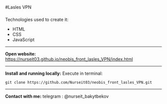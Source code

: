 #Lasles VPN
#####
Technologies used to create it:
* HTML
* CSS
* JavaScript
***
__Open website:__ https://nurseit03.github.io/neobis_front_lasles_VPN/index.html
***
__Install and running locally:__
Execute in terminal: 
```
git clone https://github.com/Nurseit03/neobis_front_lasles_VPN.git 
```
***
__Contact with me:__ telegram : @nurseit_bakytbekov
                  




